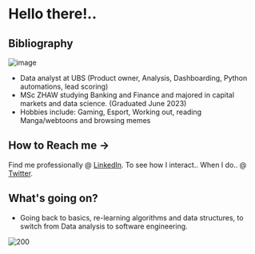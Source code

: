 # Hello there!..

## Bibliography
![image](https://www.codewars.com/users/Nicolai1205/badges/micro)
- Data analyst at UBS (Product owner, Analysis, Dashboarding, Python automations, lead scoring)
-  MSc ZHAW studying Banking and Finance and majored in capital markets and data science. (Graduated June 2023)
-  Hobbies include: Gaming, Esport, Working out, reading Manga/webtoons and browsing memes

## How to Reach me ->
Find me professionally @ [LinkedIn](https://www.linkedin.com/in/nicolai-soendergaard/).
To see how I interact.. When I do.. @ [Twitter](https://twitter.com/Nsoendergaard).

## What's going on?
- Going back to basics, re-learning algorithms and data structures,
to switch from Data analysis to software engineering.

![200](https://user-images.githubusercontent.com/100568658/172659276-ad2c1b17-157d-4154-86e6-49307dc36c6e.gif)

 

